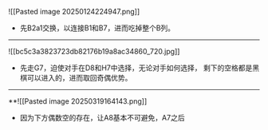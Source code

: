 ![[Pasted image 20250124224947.png]]
* 先B2a1交换，以连接B1和B7，进而吃掉整个B列。

---

![[bc5c3a3823723db82176b19a8ac34860_720.jpg]]
* 先走G7，迫使对手在D8和H7中选择，无论对手如何选择， 剩下的空格都是黑棋可以进入的，进而取回奇偶优势。

---

**![[Pasted image 20250319164143.png]]
* 因为下方偶数空的存在，让A8基本不可避免，A7之后
